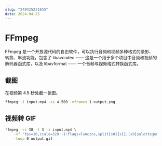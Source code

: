 ```yaml
---
slug: "240425231855"
date: 2024-04-25
---
```


# FFmpeg


FFmpeg 是一个开放源代码的自由软件，可以执行音频和视频多种格式的录影、转换、串流功能，包含了 libavcodec —— 这是一个用于多个项目中音频和视频的解码器函式库，以及 libavformat —— 一个音频与视频格式转换函式库。

## 截图

在视频第 4.5 秒处截一张图。

``` bash
ffmpeg -i input.mp4 -ss 4.500 -vframes 1 output.png
```

## 视频转 GIF

``` bash
ffmpeg -ss 30 -t 3 -i input.mp4 \
    -vf "fps=10,scale=320:-1:flags=lanczos,split[s0][s1];[s0]palettegen[p];[s1][p]paletteuse" \
    -loop 0 output.gif
```
